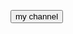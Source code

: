 <button onclick="myFunction()">my channel</button>

<script>
function myFunction() {
  alert("jo8n my channel : https://t.me/+FsRZ3UVhQ782MzY9");
}
</script>
